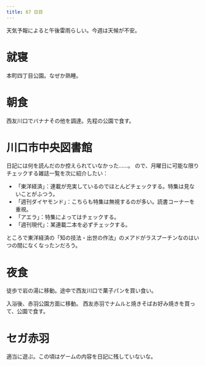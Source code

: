 ```yaml
---
title: 67 日目
---
```


天気予報によると午後雷雨らしい。今週は天候が不安。

# 就寝

本町四丁目公園。なぜか熟睡。

# 朝食

西友川口でバナナその他を調達。先程の公園で食す。

# 川口市中央図書館

日記には何を読んだのか控えられていなかった……。
ので、月曜日に可能な限りチェックする雑誌一覧を次に紹介したい：

* 「東洋経済」：連載が充実しているのでほとんどチェックする。特集は見ないことがふつう。
* 「週刊ダイヤモンド」：こちらも特集は無視するのが多い。読書コーナーを重視。
* 「アエラ」：特集によってはチェックする。
* 「週刊現代」：某連載二本を必ずチェックする。

ところで東洋経済の「知の技法・出世の作法」のメアドがラスプーチンなのはいつの間になくなったンだろう。

# 夜食

徒歩で岩の湯に移動。途中で西友川口で菓子パンを買い食い。

入浴後、赤羽公園方面に移動。
西友赤羽でナムルと焼きそばお好み焼きを買って、公園で食す。

# セガ赤羽

適当に遊ぶ。この頃はゲームの内容を日記に残していないな。
